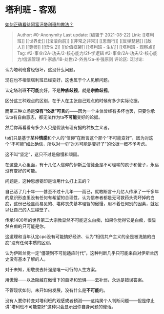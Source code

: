 # 塔利班 - 客观
[如何正确看待阿富汗塔利班的做法？](https://www.zhihu.com/question/480268810/answer/2074675824)

> Author: #0-Anonymity
> Last update: [编辑于 2021-08-22]
> Link: [[塔利班]] [[世界史]] [[滚滚向前]] [[非常之非常]] [[思而行]] [[反弹琵琶]] [[敌人]] [[尊师]] [[悟性 2]] [[价值框架]] [[塔利班 - 生机]] [[塔利班 - 观察点]]
> Tag: #2-事业/2A-功夫/2-核心能力/2f-学逻辑 #2-事业/2A-功夫/2-核心能力/信源管理 #1-家族/1B-处世/2-外务/2a-补强原则 
> 评论区:
> 泛讨论:

认为塔利班曾经很坏，这没什么问题。

现在也不相信塔利班已经变好，这也属于个人见解问题。

认定塔利班**不可能**变好，不是**种族歧视**，就是**宗教歧视**。

区分这三种观点的区别，在于人在主张自己观点的时候有多少实际论据。

而第三种立场是**没有“论据”可言**的——因为一个主体曾经有多坏也罢，只要你承认ta有自由意志，都无法作为ta**不可能**变好的论据。

然后你再看看有多少人只是假装有理有据的种族主义者。

ta们只是基于某种**情感**和个人的“信仰”在断言这个那个“不可能变好”，因为对这个“不可能”如此确信，所以对一切“对方可能是变好了”的论据一概不予考虑。

这不叫“坚定”，这只不过是傲慢和顽固。

在这些人心里面，有十几亿人信仰的伊斯兰信徒全是不可理喻的疯子和傻子，永远没有变好的可能。

问题是，这种思想钢印是谁用什么打上去的？

自己活了几十年——甚至不过十几年——而已，就敢断言十几亿人传承了一千多年的意识形态里没有任何有希望的合理性，认为信奉者都是无可救药头壳坏掉的白痴，这份已经显而易见的、堪称丧失基本理智的傲慢，用不着任何别的因素，就足以让自己的人生碰壁了。

传承1400年的世界第二大宗教显然不可能这么白痴，如果你觉得它是白痴，很显然白痴的只可能是你。

这道理和当年认定cpc没有可能搞好经济、认为“相信共产主义的全是被洗脑的白痴”没有任何本质的区别。

认为伊斯兰觉一定“僵硬到不可能适应时代”，这种判断几乎只可能来自对伊斯兰历史没有基本了解的人。

对于未知，用敬畏去补强是唯一可行的人生方案。

用傲慢——以及隐藏在傲慢下的自卑和恐惧——去补弱，永远是错误答案。

不管现状如何，未开如何发展，没有什么是**不可能**的。

没有人要你转变对塔利班的观感或者预测——这纯属个人判断问题——但是停止讲“塔利班不可能变好”这种只会显示出你自身问题的傻话。
